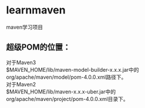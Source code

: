 # learnmaven
maven学习项目
## 超级POM的位置：  
对于Maven3   
$MAVEN_HOME/lib/maven-model-builder-x.x.x.jar中的    
org/apache/maven/model/pom-4.0.0.xml路径下。     
对于Maven2       
$MAVEN_HOME/lib/maven-x.x.x-uber.jar中的       
org/apache/maven/project/pom-4.0.0.xml目录下。      

